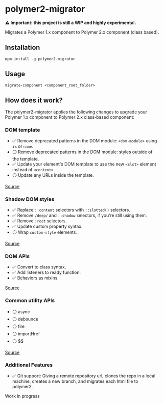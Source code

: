 # polymer2-migrator
**:warning: Important: this project is still a WIP and highly experimental.**

Migrates a Polymer 1.x component to Polymer 2.x component (class based).

## Installation

    npm install -g polymer2-migrator

## Usage

    migrate-component <component_root_folder>

## How does it work?

The polymer2-migrator applies the following changes to upgrade your Polymer 1.x component to Polymer 2.x class-based component:

### DOM template
- :white_check_mark: Remove deprecated patterns in the DOM module: `<dom-module>` using `is` or `name`.
- :white_circle: Remove deprecated patterns in the DOM module:  styles outside of the template.
- :white_check_mark: Update your element's DOM template to use the new `<slot>` element instead of `<content>`.
- :white_circle: Update any URLs inside the template.

[Source](https://www.polymer-project.org/2.0/docs/upgrade#dom-template)

### Shadow DOM styles

- :white_check_mark: Replace `::content` selectors with `::slotted()` selectors.
- :white_check_mark: Remove `/deep/` and `::shadow` selectors, if you're still using them.
- :white_check_mark: Remove `:root` selectors.
- :white_check_mark: Update custom property syntax.
- :white_circle: Wrap `custom-style` elements.

[Source](https://www.polymer-project.org/2.0/docs/upgrade#shadow-dom-styles)

### DOM APIs

- :white_check_mark: Convert to class syntax.
- :white_check_mark: Add listeners to ready function.
- :white_check_mark: Behaviors as mixins

[Source](https://www.polymer-project.org/2.0/docs/upgrade#polymer-dom-apis)

### Common utility APIs
- :white_circle: async
- :white_circle: debounce
- :white_circle: fire
- :white_circle: importHref
- :white_circle: $$

[Source](https://www.polymer-project.org/2.0/docs/upgrade#common-utility-apis)

### Additional Features
- :white_check_mark: Git support: Giving a remote repository url, clones the repo in a local machine, creates a new branch, and migrates each html file to polymer2.


Work in progress
